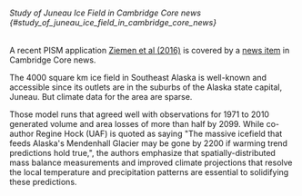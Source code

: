 ###### Study of Juneau Ice Field in Cambridge Core news {#study_of_juneau_ice_field_in_cambridge_core_news}

A recent PISM application [Ziemen et al
(2016)](http://dx.doi.org/10.1017/jog.2016.13) is covered by
a [news
item](https://www.cambridge.org/core/news/alaska-could-lose-massive-icefield-by-2200)
in Cambridge Core news.

The 4000 square km ice field in Southeast Alaska is well-known and
accessible since its outlets are in the suburbs of the Alaska state
capital, Juneau. But climate data for the area are sparse.

Those model runs that agreed well with observations for 1971 to 2010
generated volume and area losses of more than half by 2099. While
co-author Regine Hock (UAF) is quoted as saying \"The massive icefield
that feeds Alaska's Mendenhall Glacier may be gone by 2200 if warming
trend predictions hold true,\", the authors emphasize that
spatially-distributed mass balance measurements and improved climate
projections that resolve the local temperature and precipitation
patterns are essential to solidifying these predictions.
